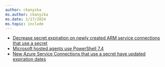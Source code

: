 ```yaml
---
author: ckanyika
ms.author: ckanyika
ms.date: 1/17/2024
ms.topic: include
---
```


- [Decrease secret expiration on newly created ARM service connections that use a secret](#decrease-secret-expiration-on-newly-created-arm-service-connections-that-use-a-secret)
- [Microsoft hosted agents use PowerShell 7.4](#microsoft-hosted-agents-use-powershell-74)
- [New Azure Service Connections that use a secret have updated expiration dates](#new-azure-service-connections-that-use-a-secret-have-updated-expiration-dates)
